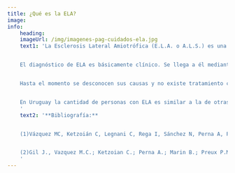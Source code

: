 ```yaml
---
title: ¿Qué es la ELA?
image:
info:
    heading:
    imageUrl: /img/imagenes-pag-cuidados-ela.jpg
    text1: 'La Esclerosis Lateral Amiotrófica (E.L.A. o A.L.S.) es una enfermedad neurodegenerativa que afecta las motoneuronas que se encuentran en el cerebro, el tronco encefálico y la médula espinal, las cuales controlan los músculos voluntarios. Cuando se comprometen o fallan estas neuronas, se alteran funciones como el movimiento de las distintas partes del cuerpo, el habla, la deglución, y la respiración.  La enfermedad no altera sensibilidad general ni los sentidos como la visión, la audición, el gusto y el olfato así como tampoco afecta la capacidad intelectual, el funcionamiento sexual y el control de los esfínteres.


    El diagnóstico de ELA es básicamente clínico. Se llega a él mediante el interrogatorio y examen físico que hace el médico, el control de la evolución y escasos exámenes que ayudan a confirmarlo y a descartar otras enfermedades.  No existe al día de hoy, ninguna prueba específica de laboratorio que proporcione el diagnóstico definitivo al inicio de la enfermedad.


    Hasta el momento se desconocen sus causas y no existe tratamiento curativo, pero se puede mejorar la calidad de vida de las personas afectadas a través de las terapias y cuidados. Estudios y trabajos de investigación demuestran que ser atendidos de forma precoz por equipos multidisciplinarios mejora de forma significativa los síntomas incapacitantes y la supervivencia.


    En Uruguay la cantidad de personas con ELA es similar a la de otras partes del mundo, con una incidencia de 1,42 cada 100.000 habitantes/año, y una prevalencia de 1.92 casos por cada 100.000 habitantes(Vázquez et al, 2008), sin embargo la sobrevida es menor probablemente debido a diferencias en el sistema sanitario (Gil et al, 2009).
    '
    text2: '**Bibliografía:**


    (1)Vázquez MC, Ketzoián C, Legnani C, Rega I, Sánchez N, Perna A, Penela M, Aguirrezábal X, Druet-Cabanac M, Medici M. Incidence and prevalence of amyotrophic lateral sclerosis in Uruguay: a population-based study Neuroepidemiology. 2008;30(2):105-11. doi: 10.1159/000120023. Epub 2008 Mar 11. PMID: 1833482.


    (2)Gil J., Vazquez M.C.; Ketzoian C.; Perna A.; Marin B.; Preux P.M.; Couratier P. (2009) “Prognosis of ALS: comparing data from the Limousin referral centre, France, and a Uruguayan population”. Amyotroph Lateral Scler.  10(5-6): pp. 355-360.
    '
---
```

